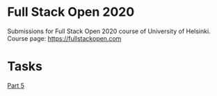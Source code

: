 # Full Stack Open 2020
Submissions for Full Stack Open 2020 course of University of Helsinki.  
Course page: https://fullstackopen.com
  
# Tasks
[Part 5](osa5/bloglist-frontend)

